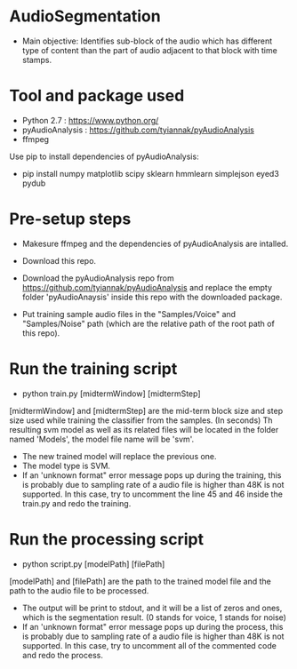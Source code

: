 # AudioSegmentation

- Main objective: Identifies sub-block of the audio which has different type of content than the part of audio adjacent to that block with time stamps. 

# Tool and package used

- Python 2.7 : https://www.python.org/
- pyAudioAnalysis : https://github.com/tyiannak/pyAudioAnalysis
- ffmpeg

Use pip to install dependencies of pyAudioAnalysis:

- pip install numpy matplotlib scipy sklearn hmmlearn simplejson eyed3 pydub

# Pre-setup steps

- Makesure ffmpeg and the dependencies of pyAudioAnalysis are intalled.
- Download this repo.
- Download the pyAudioAnalysis repo from https://github.com/tyiannak/pyAudioAnalysis and replace the empty folder 'pyAudioAnaysis' inside this repo with the downloaded package.

- Put training sample audio files in the "Samples/Voice" and "Samples/Noise" path (which are the relative path of the root path of this repo).


# Run the training script

- python train.py [midtermWindow] [midtermStep]

[midtermWindow] and [midtermStep] are the mid-term block size and step size used while training the classifier from the samples. (In seconds)
Th resulting svm model as well as its related files will be located in the folder named 'Models', the model file name will be 'svm'. 

- The new trained model will replace the previous one.
- The model type is SVM.
- If an 'unknown format" error message pops up during the training, this is probably due to sampling rate of a audio file is higher than 48K is not supported. In this case, try to uncomment the line 45 and 46 inside the train.py and redo the training.

# Run the processing script

- python script.py [modelPath] [filePath]

[modelPath] and [filePath] are the path to the trained model file and the path to the audio file to be processed.

- The output will be print to stdout, and it will be a list of zeros and ones, which is the segmentation result. (0 stands for voice, 1 stands for noise)
- If an 'unknown format" error message pops up during the process, this is probably due to sampling rate of a audio file is higher than 48K is not supported. In this case, try to uncomment all of the commented code and redo the process.
